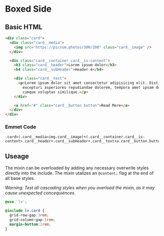 # Boxed Side

<!-- TODO: Introduction -->

## Basic HTML

```html
<div class="card">
  <div class="card__media">
    <img src="https://picsum.photos/300/200" class="card__image" />
  </div>

  <div class="card__container card__is-content">
    <h3 class="card__header">Lorem ipsum dolor</h3>
    <h4 class="card__subHeader">Header 4</h4>

    <div class="card__text">
      <p>Lorem ipsum dolor sit amet consectetur adipisicing elit. Distinctio cupiditate facilis officiis eveniet error
        excepturi asperiores repudiandae dolorem, tempora amet ipsam dolore laboriosam! Neque ut molestias alias
        cumque voluptas similique.</p>
    </div>

    <a href="#" class="card__button button">Read More</a>
  </div>
</div>
```

### Emmet Code
```emmet
.card>(.card__media>img.card__image)+(.card__container.card__is-content>.card__header+.card__subHeader+.card__text+a.card__button.button)
```

## Useage

The mixin can be overloaded by adding any necessary overwrite styles directly into the include. The mixin utalizes an `@content;` flag at the end of all base styles.

*Warning: Test all cascading styles when you overload the mixin, as it may cause unexpected concequiences.*

```scss
@use 'lv';

@include lv.card {
  grid-row-gap:3rem;
  grid-column-gap:1rem;
  margin-bottom:2rem;
}
```
